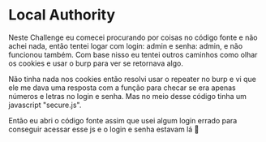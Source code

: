 # Local Authority

Neste Challenge eu comecei procurando por coisas no código fonte e não achei nada, então tentei logar com login: admin e senha: admin, e não funcionou também. Com base nisso eu tentei outros caminhos como olhar os cookies e usar o burp para ver se retornava algo.

Não tinha nada nos cookies então resolvi usar o repeater no burp e vi que ele me dava uma resposta com a função para checar se era apenas números e letras no login e senha. Mas no meio desse código tinha um javascript "secure.js".

Então eu abri o código fonte assim que usei algum login errado para conseguir acessar esse js e o login e senha estavam lá 🐧